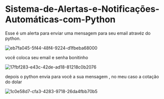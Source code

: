 # Sistema-de-Alertas-e-Notificações-Automáticas-com-Python
Esse é um alerta para enviar uma mensagem para seu  email atravéz do python. 

![eb7fa045-5f44-48f4-9224-d1fbeba68000](https://user-images.githubusercontent.com/111598752/187737937-d7941cfc-633f-4ce7-a730-98c8d1aa6fad.jpg)

você coloca seu email e senha bonitinho

![17fbf283-e43c-42de-ad18-81218c0b2076](https://user-images.githubusercontent.com/111598752/187738363-a82bcf1a-9b65-4d6f-a5bd-1615ebbbb665.jpg)


depois o python envia para você a sua mensagem , no meu caso a cotação do dolar 

![1c0e58d7-cfa3-4283-9718-26da4fbb70b5](https://user-images.githubusercontent.com/111598752/187738405-91adb2a0-55e9-4a37-b0a2-f888a2e24184.jpg)

